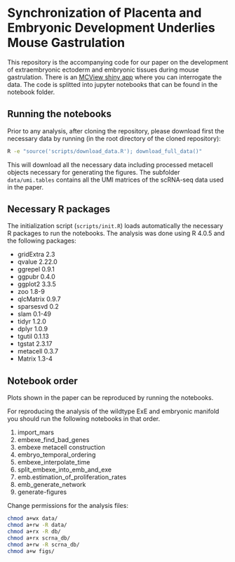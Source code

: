 # Synchronization of Placenta and Embryonic Development Underlies Mouse Gastrulation


This repository is the accompanying code for our paper on the development of extraembryonic ectoderm and embryonic tissues during mouse gastrulation. There is an [MCView shiny app](https://tanaylab.weizmann.ac.il/EmbExe) where you can interrogate the data. The code is splitted into jupyter notebooks that can be found in the notebook folder.

## Running the notebooks

Prior to any analysis, after cloning the repository, please download first the necessary data by running (in the root directory of the cloned repository):


```bash
R -e "source('scripts/download_data.R'); download_full_data()"
```

This will download all the necessary data including processed metacell objects necessary for generating the figures. The subfolder `data/umi.tables` contains all the UMI matrices of the scRNA-seq data used in the paper.

## Necessary R packages

The initialization script (`scripts/init.R`) loads automatically the necessary R packages to run the notebooks. The analysis was done using R 4.0.5 and the following packages:

- gridExtra 2.3
- qvalue 2.22.0
- ggrepel 0.9.1
- ggpubr 0.4.0   
- ggplot2 3.3.5
- zoo 1.8-9
- qlcMatrix 0.9.7
- sparsesvd 0.2  
- slam 0.1-49
- tidyr 1.2.0
- dplyr 1.0.9
- tgutil 0.1.13  
- tgstat 2.3.17
- metacell 0.3.7
- Matrix 1.3-4

## Notebook order 

Plots shown in the paper can be reproduced by running the notebooks.


For reproducing the analysis of the wildtype ExE and embryonic manifold you should run the following notebooks in that order.

1. import_mars
2. embexe_find_bad_genes
3. embexe metacell construction
4. embryo_temporal_ordering
5. embexe_interpolate_time
6. split_embexe_into_emb_and_exe
7. emb.estimation_of_proliferation_rates
8. emb_generate_network
9. generate-figures

Change permissions for the analysis files:

```bash
chmod a+wx data/
chmod a+rw -R data/
chmod a+rx -R db/
chmod a+rx scrna_db/
chmod a+rw -R scrna_db/
chmod a+w figs/
```
